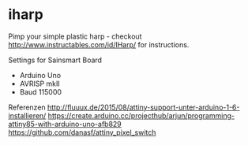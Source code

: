 # iharp

Pimp your simple plastic harp - checkout http://www.instructables.com/id/IHarp/ for instructions.

Settings for Sainsmart Board
- Arduino Uno
- AVRISP mkII
- Baud 115000

Referenzen
http://fluuux.de/2015/08/attiny-support-unter-arduino-1-6-installieren/
https://create.arduino.cc/projecthub/arjun/programming-attiny85-with-arduino-uno-afb829
https://github.com/danasf/attiny_pixel_switch
